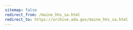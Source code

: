 ```yaml
---
sitemap: false 
redirect_from: /maine_hhs_sa.html 
redirect_to: https://archive.ada.gov/maine_hhs_sa.html 
---
```

